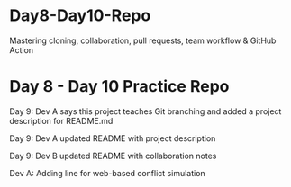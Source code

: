 # Day8-Day10-Repo
Mastering cloning, collaboration, pull requests, team workflow &amp; GitHub Action
# Day 8 - Day 10 Practice Repo

Day 9: Dev A says this project teaches Git branching and added a project description for README.md

Day 9: Dev A updated README with project description

Day 9: Dev B updated README with collaboration notes

Dev A: Adding line for web-based conflict simulation
